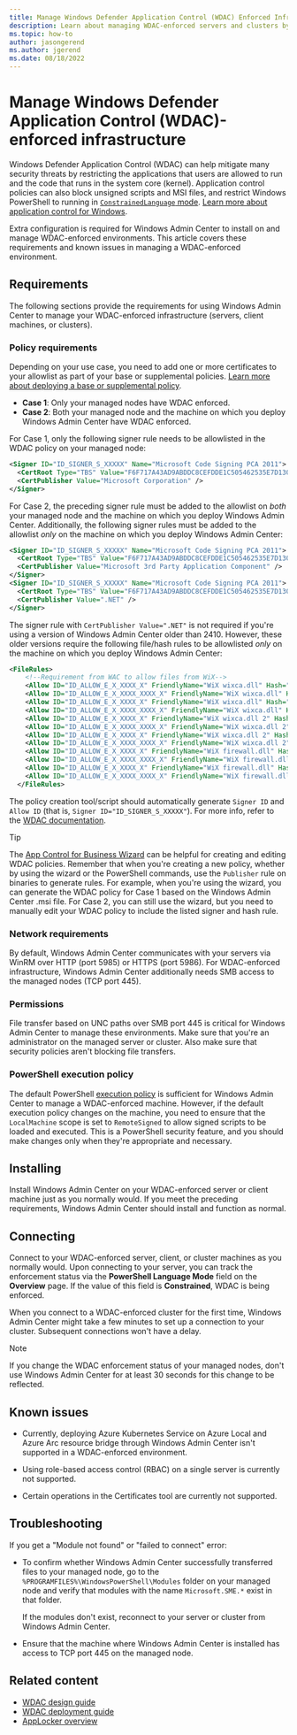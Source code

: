 ```yaml
---
title: Manage Windows Defender Application Control (WDAC) Enforced Infrastructure with Windows Admin Center
description: Learn about managing WDAC-enforced servers and clusters by using Windows Admin Center.
ms.topic: how-to
author: jasongerend
ms.author: jgerend
ms.date: 08/18/2022
---
```

# Manage Windows Defender Application Control (WDAC)-enforced infrastructure

Windows Defender Application Control (WDAC) can help mitigate many security threats by restricting the applications that users are allowed to run and the code that runs in the system core (kernel). Application control policies can also block unsigned scripts and MSI files, and restrict Windows PowerShell to running in [`ConstrainedLanguage` mode](/powershell/module/microsoft.powershell.core/about/about_language_modes). [Learn more about application control for Windows](/windows/security/threat-protection/windows-defender-application-control/windows-defender-application-control).

Extra configuration is required for Windows Admin Center to install on and manage WDAC-enforced environments. This article covers these requirements and known issues in managing a WDAC-enforced environment.

## Requirements

The following sections provide the requirements for using Windows Admin Center to manage your WDAC-enforced infrastructure (servers, client machines, or clusters).

### Policy requirements

Depending on your use case, you need to add one or more certificates to your allowlist as part of your base or supplemental policies. [Learn more about deploying a base or supplemental policy](/windows/security/threat-protection/windows-defender-application-control/types-of-devices).

- **Case 1**: Only your managed nodes have WDAC enforced.
- **Case 2**: Both your managed node and the machine on which you deploy Windows Admin Center have WDAC enforced.

For Case 1, only the following signer rule needs to be allowlisted in the WDAC policy on your managed node:

```xml
<Signer ID="ID_SIGNER_S_XXXXX" Name="Microsoft Code Signing PCA 2011"> 
  <CertRoot Type="TBS" Value="F6F717A43AD9ABDDC8CEFDDE1C505462535E7D1307E630F9544A2D14FE8BF26E" /> 
  <CertPublisher Value="Microsoft Corporation" /> 
</Signer> 
```

For Case 2, the preceding signer rule must be added to the allowlist on *both* your managed node and the machine on which you deploy Windows Admin Center. Additionally, the following signer rules must be added to the allowlist *only* on the machine on which you deploy Windows Admin Center:

```xml
<Signer ID="ID_SIGNER_S_XXXXX" Name="Microsoft Code Signing PCA 2011"> 
  <CertRoot Type="TBS" Value="F6F717A43AD9ABDDC8CEFDDE1C505462535E7D1307E630F9544A2D14FE8BF26E" /> 
  <CertPublisher Value="Microsoft 3rd Party Application Component" /> 
</Signer>
<Signer ID="ID_SIGNER_S_XXXXX" Name="Microsoft Code Signing PCA 2011">
  <CertRoot Type="TBS" Value="F6F717A43AD9ABDDC8CEFDDE1C505462535E7D1307E630F9544A2D14FE8BF26E" />
  <CertPublisher Value=".NET" />
</Signer>
```

The signer rule with `CertPublisher Value=".NET"` is not required if you're using a version of Windows Admin Center older than 2410. However, these older versions require the following file/hash rules to be allowlisted *only* on the machine on which you deploy Windows Admin Center:

```xml
<FileRules>
    <!--Requirement from WAC to allow files from WiX-->
    <Allow ID="ID_ALLOW_E_X_XXXX_X" FriendlyName="WiX wixca.dll" Hash="9DE61721326D8E88636F9633AA37FCB885A4BABE" />
    <Allow ID="ID_ALLOW_E_X_XXXX_XXXX_X" FriendlyName="WiX wixca.dll" Hash="B216DFA814FC856FA7078381291C78036CEF0A05" />
    <Allow ID="ID_ALLOW_E_X_XXXX_X" FriendlyName="WiX wixca.dll" Hash="233F5E43325615710CA1AA580250530E06339DEF861811073912E8A16B058C69" />
    <Allow ID="ID_ALLOW_E_X_XXXX_XXXX_X" FriendlyName="WiX wixca.dll" Hash="B216DFA814FC856FA7078381291C78036CEF0A05" />
    <Allow ID="ID_ALLOW_E_X_XXXX_X" FriendlyName="WiX wixca.dll 2" Hash="EB4CB5FF520717038ADADCC5E1EF8F7C24B27A90" />
    <Allow ID="ID_ALLOW_E_X_XXXX_XXXX_X" FriendlyName="WiX wixca.dll 2" Hash="6C65DD86130241850B2D808C24EC740A4C509D9C" />
    <Allow ID="ID_ALLOW_E_X_XXXX_X" FriendlyName="WiX wixca.dll 2" Hash="C8D190D5BE1EFD2D52F72A72AE9DFA3940AB3FACEB626405959349654FE18B74" />
    <Allow ID="ID_ALLOW_E_X_XXXX_XXXX_X" FriendlyName="WiX wixca.dll 2" Hash="6C65DD86130241850B2D808C24EC740A4C509D9C" />
    <Allow ID="ID_ALLOW_E_X_XXXX_X" FriendlyName="WiX firewall.dll" Hash="2F0903D4B21A0231ADD1B4CD02E25C7C4974DA84" />
    <Allow ID="ID_ALLOW_E_X_XXXX_XXXX_X" FriendlyName="WiX firewall.dll" Hash="868635E434C14B65AD7D7A9AE1F4047965740786" />
    <Allow ID="ID_ALLOW_E_X_XXXX_X" FriendlyName="WiX firewall.dll" Hash="5C29B8255ACE0CD94C066C528C8AD04F0F45EBA12FCF94DA7B9CA1B64AD4288B" />
    <Allow ID="ID_ALLOW_E_X_XXXX_XXXX_X" FriendlyName="WiX firewall.dll" Hash="868635E434C14B65AD7D7A9AE1F4047965740786" />
  </FileRules>
  ```

The policy creation tool/script should automatically generate `Signer ID` and `Allow ID` (that is, `Signer ID="ID_SIGNER_S_XXXXX"`). For more info, refer to the [WDAC documentation](/windows/security/threat-protection/windows-defender-application-control/types-of-devices).

> [!TIP]
> The [App Control for Business Wizard](/windows/security/application-security/application-control/app-control-for-business/design/appcontrol-wizard) can be helpful for creating and editing WDAC policies. Remember that when you're creating a new policy, whether by using the wizard or the PowerShell commands, use the `Publisher` rule on binaries to generate rules. For example, when you're using the wizard, you can generate the WDAC policy for Case 1 based on the Windows Admin Center .msi file. For Case 2, you can still use the wizard, but you need to manually edit your WDAC policy to include the listed signer and hash rule.

### Network requirements

By default, Windows Admin Center communicates with your servers via WinRM over HTTP (port 5985) or HTTPS (port 5986). For WDAC-enforced infrastructure, Windows Admin Center additionally needs SMB access to the managed nodes (TCP port 445).

### Permissions

File transfer based on UNC paths over SMB port 445 is critical for Windows Admin Center to manage these environments. Make sure that you're an administrator on the managed server or cluster. Also make sure that security policies aren't blocking file transfers.

### PowerShell execution policy

The default PowerShell [execution policy](/powershell/module/microsoft.powershell.core/about/about_execution_policies) is sufficient for Windows Admin Center to manage a WDAC-enforced machine. However, if the default execution policy changes on the machine, you need to ensure that the `LocalMachine` scope is set to `RemoteSigned` to allow signed scripts to be loaded and executed. This is a PowerShell security feature, and you should make changes only when they're appropriate and necessary.

## Installing

Install Windows Admin Center on your WDAC-enforced server or client machine just as you normally would. If you meet the preceding requirements, Windows Admin Center should install and function as normal.

## Connecting

Connect to your WDAC-enforced server, client, or cluster machines as you normally would. Upon connecting to your server, you can track the enforcement status via the **PowerShell Language Mode** field on the **Overview** page. If the value of this field is **Constrained**, WDAC is being enforced.

When you connect to a WDAC-enforced cluster for the first time, Windows Admin Center might take a few minutes to set up a connection to your cluster. Subsequent connections won't have a delay.

> [!NOTE]
> If you change the WDAC enforcement status of your managed nodes, don't use Windows Admin Center for at least 30 seconds for this change to be reflected.

## Known issues

- Currently, deploying Azure Kubernetes Service on Azure Local and Azure Arc resource bridge through Windows Admin Center isn't supported in a WDAC-enforced environment.

- Using role-based access control (RBAC) on a single server is currently not supported.

- Certain operations in the Certificates tool are currently not supported.

## Troubleshooting

If you get a "Module not found" or "failed to connect" error:

- To confirm whether Windows Admin Center successfully transferred files to your managed node, go to the `%PROGRAMFILES%\WindowsPowerShell\Modules` folder on your managed node and verify that modules with the name `Microsoft.SME.*` exist in that folder.

  If the modules don't exist, reconnect to your server or cluster from Windows Admin Center.

- Ensure that the machine where Windows Admin Center is installed has access to TCP port 445 on the managed node.

## Related content

- [WDAC design guide](/windows/security/threat-protection/windows-defender-application-control/windows-defender-application-control-design-guide)
- [WDAC deployment guide](/windows/security/threat-protection/windows-defender-application-control/windows-defender-application-control-deployment-guide)
- [AppLocker overview](/windows/security/threat-protection/windows-defender-application-control/applocker/applocker-overview)
